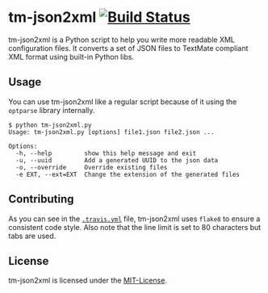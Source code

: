 # tm-json2xml [![Build Status](https://travis-ci.org/minedev/tm-json2xml.svg?branch=master)](https://travis-ci.org/minedev/tm-json2xml)

tm-json2xml is a Python script to help you write more readable XML configuration files. It converts a set of JSON files to TextMate compliant XML format using built-in Python libs. 

## Usage
You can use tm-json2xml like a regular script because of it using the `optparse` library internally. 

```
$ python tm-json2xml.py
Usage: tm-json2xml.py [options] file1.json file2.json ...

Options:
  -h, --help         show this help message and exit
  -u, --uuid         Add a generated UUID to the json data
  -o, --override     Override existing files
  -e EXT, --ext=EXT  Change the extension of the generated files
```

## Contributing
As you can see in the [`.travis.yml`](.travis.yml) file, tm-json2xml uses `flake8` to ensure a consistent code style. Also note that the line limit is set to 80 characters but tabs are used. 

## License
tm-json2xml is licensed under the [MIT-License](LICENSE). 
